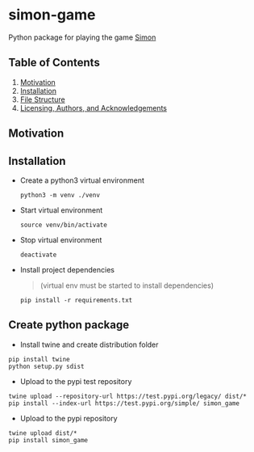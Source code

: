 # simon-game

Python package for playing the game [Simon](https://en.wikipedia.org/wiki/Simon_(game))

## Table of Contents
1. [Motivation](#motivation)
2. [Installation](#installation)
3. [File Structure](#file-structure)
4. [Licensing, Authors, and Acknowledgements](#licensing)


## Motivation

## Installation

- Create a python3 virtual environment

    `python3 -m venv ./venv`

- Start virtual environment

    `source venv/bin/activate`

- Stop virtual environment

    `deactivate`

- Install project dependencies 

    > (virtual env must be started to install dependencies)
     
    `pip install -r requirements.txt`

## Create python package

* Install twine and create distribution folder

```
pip install twine
python setup.py sdist
```

* Upload to the pypi test repository

```
twine upload --repository-url https://test.pypi.org/legacy/ dist/*
pip install --index-url https://test.pypi.org/simple/ simon_game
```

* Upload to the pypi repository

```
twine upload dist/*
pip install simon_game
```
